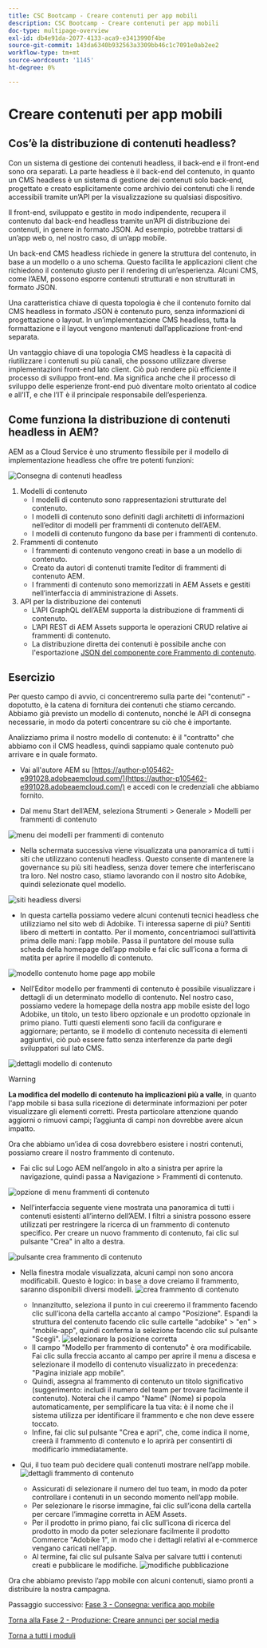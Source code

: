 ```yaml
---
title: CSC Bootcamp - Creare contenuti per app mobili
description: CSC Bootcamp - Creare contenuti per app mobili
doc-type: multipage-overview
exl-id: db4e91da-2077-4133-aca9-e3413990f4be
source-git-commit: 143da6340b932563a3309bb46c1c7091e0ab2ee2
workflow-type: tm+mt
source-wordcount: '1145'
ht-degree: 0%

---
```


# Creare contenuti per app mobili

## Cos’è la distribuzione di contenuti headless?

Con un sistema di gestione dei contenuti headless, il back-end e il front-end sono ora separati. La parte headless è il back-end del contenuto, in quanto un CMS headless è un sistema di gestione dei contenuti solo back-end, progettato e creato esplicitamente come archivio dei contenuti che li rende accessibili tramite un’API per la visualizzazione su qualsiasi dispositivo.

Il front-end, sviluppato e gestito in modo indipendente, recupera il contenuto dal back-end headless tramite un’API di distribuzione dei contenuti, in genere in formato JSON. Ad esempio, potrebbe trattarsi di un’app web o, nel nostro caso, di un’app mobile.

Un back-end CMS headless richiede in genere la struttura del contenuto, in base a un modello o a uno schema. Questo facilita le applicazioni client che richiedono il contenuto giusto per il rendering di un’esperienza. Alcuni CMS, come l’AEM, possono esporre contenuti strutturati e non strutturati in formato JSON.

Una caratteristica chiave di questa topologia è che il contenuto fornito dal CMS headless in formato JSON è contenuto puro, senza informazioni di progettazione o layout. In un’implementazione CMS headless, tutta la formattazione e il layout vengono mantenuti dall’applicazione front-end separata.

Un vantaggio chiave di una topologia CMS headless è la capacità di riutilizzare i contenuti su più canali, che possono utilizzare diverse implementazioni front-end lato client. Ciò può rendere più efficiente il processo di sviluppo front-end. Ma significa anche che il processo di sviluppo delle esperienze front-end può diventare molto orientato al codice e all’IT, e che l’IT è il principale responsabile dell’esperienza.

## Come funziona la distribuzione di contenuti headless in AEM?

AEM as a Cloud Service è uno strumento flessibile per il modello di implementazione headless che offre tre potenti funzioni:

![Consegna di contenuti headless](./images/prod-app-headless.png)

1. Modelli di contenuto
   - I modelli di contenuto sono rappresentazioni strutturate del contenuto.
   - I modelli di contenuto sono definiti dagli architetti di informazioni nell’editor di modelli per frammenti di contenuto dell’AEM.
   - I modelli di contenuto fungono da base per i frammenti di contenuto.
1. Frammenti di contenuto
   - I frammenti di contenuto vengono creati in base a un modello di contenuto.
   - Creato da autori di contenuti tramite l’editor di frammenti di contenuto AEM.
   - I frammenti di contenuto sono memorizzati in AEM Assets e gestiti nell’interfaccia di amministrazione di Assets.
1. API per la distribuzione dei contenuti
   - L’API GraphQL dell’AEM supporta la distribuzione di frammenti di contenuto.
   - L’API REST di AEM Assets supporta le operazioni CRUD relative ai frammenti di contenuto.
   - La distribuzione diretta dei contenuti è possibile anche con l&#39;esportazione [JSON del componente core Frammento di contenuto](https://experienceleague.adobe.com/docs/experience-manager-core-components/using/components/content-fragment-component.html?lang=en).

## Esercizio

Per questo campo di avvio, ci concentreremo sulla parte dei &quot;contenuti&quot; - dopotutto, è la catena di fornitura dei contenuti che stiamo cercando. Abbiamo già previsto un modello di contenuto, nonché le API di consegna necessarie, in modo da poterti concentrare su ciò che è importante.

Analizziamo prima il nostro modello di contenuto: è il &quot;contratto&quot; che abbiamo con il CMS headless, quindi sappiamo quale contenuto può arrivare e in quale formato.

- Vai all&#39;autore AEM su [https://author-p105462-e991028.adobeaemcloud.com/](https://author-p105462-e991028.adobeaemcloud.com/) e accedi con le credenziali che abbiamo fornito.

- Dal menu Start dell’AEM, seleziona Strumenti \> Generale \> Modelli per frammenti di contenuto

![menu dei modelli per frammenti di contenuto](./images/prod-app-cfm.png)

- Nella schermata successiva viene visualizzata una panoramica di tutti i siti che utilizzano contenuti headless. Questo consente di mantenere la governance su più siti headless, senza dover temere che interferiscano tra loro. Nel nostro caso, stiamo lavorando con il nostro sito Adobike, quindi selezionate quel modello.

![siti headless diversi](./images/prod-app-cfm-folder.png)

- In questa cartella possiamo vedere alcuni contenuti tecnici headless che utilizziamo nel sito web di Adobike. Ti interessa saperne di più? Sentiti libero di metterti in contatto. Per il momento, concentriamoci sull’attività prima delle mani: l’app mobile. Passa il puntatore del mouse sulla scheda della homepage dell’app mobile e fai clic sull’icona a forma di matita per aprire il modello di contenuto.

![modello contenuto home page app mobile](./images/prod-app-created-cfm.png)

- Nell’Editor modello per frammenti di contenuto è possibile visualizzare i dettagli di un determinato modello di contenuto. Nel nostro caso, possiamo vedere la homepage della nostra app mobile esiste del logo Adobike, un titolo, un testo libero opzionale e un prodotto opzionale in primo piano. Tutti questi elementi sono facili da configurare e aggiornare; pertanto, se il modello di contenuto necessita di elementi aggiuntivi, ciò può essere fatto senza interferenze da parte degli sviluppatori sul lato CMS.

![dettagli modello di contenuto](./images/prod-app-cfm-details.png)

>[!WARNING]
>
> **La modifica del modello di contenuto ha implicazioni più a valle**, in quanto l&#39;app mobile si basa sulla ricezione di determinate informazioni per poter visualizzare gli elementi corretti. Presta particolare attenzione quando aggiorni o rimuovi campi; l’aggiunta di campi non dovrebbe avere alcun impatto.

Ora che abbiamo un’idea di cosa dovrebbero esistere i nostri contenuti, possiamo creare il nostro frammento di contenuto.

- Fai clic sul Logo AEM nell’angolo in alto a sinistra per aprire la navigazione, quindi passa a Navigazione \> Frammenti di contenuto.

![opzione di menu frammenti di contenuto](./images/prod-cf-ui.png)

- Nell’interfaccia seguente viene mostrata una panoramica di tutti i contenuti esistenti all’interno dell’AEM. I filtri a sinistra possono essere utilizzati per restringere la ricerca di un frammento di contenuto specifico. Per creare un nuovo frammento di contenuto, fai clic sul pulsante &quot;Crea&quot; in alto a destra.

![pulsante crea frammento di contenuto](./images/prod-app-create-cf.png)

- Nella finestra modale visualizzata, alcuni campi non sono ancora modificabili. Questo è logico: in base a dove creiamo il frammento, saranno disponibili diversi modelli.
  ![crea frammento di contenuto](./images/prod-app-create-cf-details.png)
   - Innanzitutto, seleziona il punto in cui creeremo il frammento facendo clic sull’icona della cartella accanto al campo &quot;Posizione&quot;. Espandi la struttura del contenuto facendo clic sulle cartelle &quot;adobike&quot; \> &quot;en&quot; \> &quot;mobile-app&quot;, quindi conferma la selezione facendo clic sul pulsante &quot;Scegli&quot;.
     ![selezionare la posizione corretta](./images/prod-app-folder.png)
   - Il campo &quot;Modello per frammento di contenuto&quot; è ora modificabile. Fai clic sulla freccia accanto al campo per aprire il menu a discesa e selezionare il modello di contenuto visualizzato in precedenza: &quot;Pagina iniziale app mobile&quot;.
   - Quindi, assegna al frammento di contenuto un titolo significativo (suggerimento: includi il numero del team per trovare facilmente il contenuto). Noterai che il campo &quot;Name&quot; (Nome) si popola automaticamente, per semplificare la tua vita: è il nome che il sistema utilizza per identificare il frammento e che non deve essere toccato.
   - Infine, fai clic sul pulsante &quot;Crea e apri&quot;, che, come indica il nome, creerà il frammento di contenuto e lo aprirà per consentirti di modificarlo immediatamente.

- Qui, il tuo team può decidere quali contenuti mostrare nell’app mobile. ![dettagli frammento di contenuto](./images/prod-cf-details.png)
   - Assicurati di selezionare il numero del tuo team, in modo da poter controllare i contenuti in un secondo momento nell’app mobile.
   - Per selezionare le risorse immagine, fai clic sull’icona della cartella per cercare l’immagine corretta in AEM Assets.
   - Per il prodotto in primo piano, fai clic sull’icona di ricerca del prodotto in modo da poter selezionare facilmente il prodotto Commerce &quot;Adobike 1&quot;, in modo che i dettagli relativi al e-commerce vengano caricati nell’app.
   - Al termine, fai clic sul pulsante Salva per salvare tutti i contenuti creati e pubblicare le modifiche.
     ![modifiche pubblicazione](./images/prod-app-publish.png)

Ora che abbiamo previsto l’app mobile con alcuni contenuti, siamo pronti a distribuire la nostra campagna.


Passaggio successivo: [Fase 3 - Consegna: verifica app mobile](../delivery/app.md)

[Torna alla Fase 2 - Produzione: Creare annunci per social media](./social.md)

[Torna a tutti i moduli](../../overview.md)
